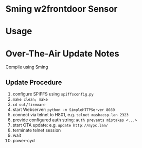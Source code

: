 Sming w2frontdoor Sensor
==============================

Usage
=====



Over-The-Air Update Notes
=========================

Compile using Sming

Update Procedure
----------------

1. configure SPIFFS using ```spiffsconfig.py```
2. ```make clean; make```
3. ```cd out/firmware```
4. start Webserver: ```python -m SimpleHTTPServer 8080```
5. connect via telnet to H801, e.g. ```telnet mashaesp.lan 2323```
6. provide configured auth string: ```auth prevents mistakes <...>```
7. start OTA update: e.g. ```update http://mypc.lan/```
8. terminate telnet session
9. wait
10. power-cycl


